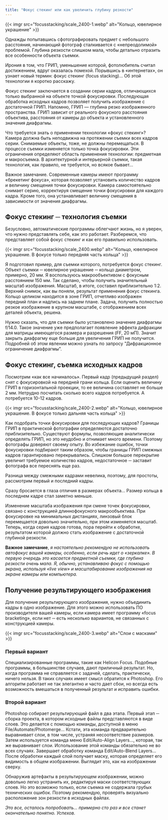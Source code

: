 ```yaml
---
title: "Фокус стекинг или как увеличить глубину резкости"
---
```


{{< imgr src="focusstacking/scale_2400-1.webp" alt="Кольцо, ювелирное украшение" >}}

Однажды попытавшись сфотографировать предмет с небольшого расстояния, начинающий фотограф сталкивается с «непреодолимой» проблемой. Глубина резкости слишком мала, чтобы детально отразить все особенности объекта съемки.

Ирония в том, что ГРИП, уменьшение которой, фотолюбитель считал достижением, вдруг оказалась помехой. Порывшись в «интернетах», он узнает новый термин: фокус стекинг (focus stacking)… Об этой технологии я коротко расскажу.

Фокус стекинг заключается в создании серии кадров, отличающихся только выбранной на объекте точкой фокусировки. Последующая обработка исходных кадров позволяет получить изображение с достаточной ГРИП. Напомню, ГРИП — глубина резко изображенного пространства. ГРИП зависит от реального фокусного расстояния объектива, расстояния от камеры до объекта и установленного значения диафрагмы.

Что требуется знать о применении технологии «фокус стекинг»? Камера должна быть неподвижна на протяжении съемки всех кадров серии. Снимаемые объекты, тоже, не должны перемещаться. В процессе съемки изменяется только точка фокусировки. Эти ограничения определяют область применения технологии: предметная и макросъемка. В архитектурной и интерьерной съемки, такая технология, как правило, не требуется, но всякое бывает…

Важное замечание. Современные камеры имеют программу «брекетинг фокуса», которая позволяет установить количество кадров и величину смещения точки фокусировки. Камера самостоятельно снимает серию, корректируя смещение точки фокусировки для каждого кадра. Кроме того, она устанавливает величину смещения в зависимости от значения диафрагмы.

## Фокус стекинг ─ технология съемки
Безусловно, автоматические программы облегчают жизнь, но я уверен, что нужно представлять себе, как это работает. Разберемся, что представляет собой фокус стекинг и как его правильно использовать.

{{< imgr src="focusstacking/scale_2400.webp" alt="Кольцо, ювелирное украшение. В фокусе только передняя часть кольца" >}}

Я подготовил пример, для съемки которого, потребуется фокус стекинг. Объект съемки ─ ювелирное украшение ─ кольцо диаметром, примерно, 20 мм. Я воспользуюсь макрообъективом с фокусным расстоянием 150 мм. Так сделано, чтобы получить значительный масштаб изображения. Масштаб, в итоге, составил приблизительно 1:2. Верхний снимок, как вы поняли, результат применения фокус стекинга. Кольцо целиком находится в зоне ГРИП, отчетливо изображен передний план и надпись на заднем плане. Задача, получить полностью резкое изображение в крупном масштабе, с отображением всех деталей объекта, решена.

Нужно сказать, что для съемки было установлено значение диафрагмы f/14.0. Такое значение уже предполагает появление эффекта дифракции для матрицы имеющегося размера и разрешения (FF, 20 мП). Значит закрыть диафрагму еще больше для увеличения ГРИП не получится. Подробней об этом явлении можно узнать по запросу "Дифракционное ограничение диафрагмы".

## Фокус стекинг, съемка исходных кадров
Посмотрим «как все начиналось». Первый кадр (предыдущий раздел) снят с фокусировкой на передней грани кольца. Если оценить величину ГРИП в горизонтальной проекции, то ее величина составляет не больше 2 мм. Нетрудно посчитать сколько всего кадров потребуется. А потребуется 10-12 кадров.

{{< imgr src="focusstacking/scale_2400-2.webp" alt="Кольцо, ювелирное украшение. В фокусе только дальняя часть кольца" >}}

Как подобрать точки фокусировки для последующих кадров? Границы ГРИП в практической фотографии определяются достаточно приблизительно. Существуют формулы, позволяющие аналитически определять ГРИП, но это неудобно и отнимает много времени. Поэтому фотографы доверяют своему опыту.  Во избежание ошибок, точки фокусировки подбирают таким образом, чтобы границы ГРИП смежных кадров гарантировано перекрывались. Слишком большое перекрытие увеличит требуемое количество кадров, недостаточное ─ заставит фотографа все переснять еще раз.

Разница между смежными кадрами невелика, поэтому, для простоты, рассмотрим первый и последний кадры.

Сразу бросается в глаза отличия в размерах объекта… Размер кольца в последнем кадре стал заметно меньше.

Изменение масштаба изображения при смене точек фокусировки, связано с конструкцией длиннофокусного макрообъектива. При фокусировке на минимальных дистанциях, линзовый блок перемещается довольно значительно, при этом изменяется масштаб. Теперь, когда серия кадров готова, пора перейти к обработке, результатом которой должно стать изображение с достаточной глубиной резкости.

**Важное замечание**, *я настоятельно рекомендую не использовать автофокус вашей камеры, особенно, если речь идет о «зеркалке». В первую очередь это касается предметной съемки, где глубина резкости очень мала. Я, обычно, устанавливаю фокус с помощью экрана, используя «live view» и масштабирование изображения на экране камеры или компьютера.*

## Получение результирующего изображения
Для получение результирующего изображения, нужно объединить кадры в одно изображение. Для этого можно использовать ПО производителя вашей камеры, если камера имеет программу «focus bracketing», если нет ─ есть несколько вариантов, не связанных с конструкцией камеры.

{{< imgr src="focusstacking/scale_2400-3.webp" alt="Слои с масками" >}}

### Первый вариант
Специализированные программы, такие как Helicon Focus. Подобные программы, в большинстве случаев, дают приличный результат. Но, когда программа не справляется с задачей, сделать, практически, ничего нельзя. В таких случаях имеет смысл обратится к Photoshop. Его алгоритм работает не так элегантно и часто дает сбои, но всегда есть возможность вмешаться в полученный результат и исправить ошибки.

### Второй вариант
Photoshop собирает результирующий файл в два этапа. Первый этап ─ сборка проекта, в котором исходные файлы представляются в виде слоев. Это делается с помощью команды, доступной в меню File/Automate/Photomerge… Кстати, эта команда предварительно выравнивает слои, в том числе, устраняя несоответствие размеров. Затем используется команда меню Edit/Auto-Align Layers…, которая, так же выравнивает слои. Использование этой команды обязательно не во всех случаях. Завершает обработку команда Edit/Auto-Blend Layers… После обработки каждый слой получает маску, которая определяет его видимость в общем изображении. Выглядит это, как на изображении сверху.

Обнаружив артефакты в результирующем изображении, можно довольно легко устранить их, редактируя маски соответствующих слоев. Но это возможно только, если съемка не содержала грубых технических ошибок. Поэтому рекомендую, проверять визуально расположение зон резкости в исходных файлах.

*Это все, осталось попробовать... примерно сто раз и все станет окончательно понятно. Успехов.*
